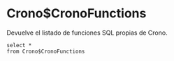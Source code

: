 ﻿---
SidebarGroup: "index-metadata-views"
---

# Crono$CronoFunctions

Devuelve el listado de funciones SQL propias de Crono.

```
select *
from Crono$CronoFunctions
```

